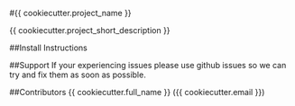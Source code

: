 #{{ cookiecutter.project_name }}

{{ cookiecutter.project_short_description }}

##Install Instructions

##Support
If your experiencing issues please use github issues so we can try and fix them as soon as possible.

##Contributors
{{ cookiecutter.full_name }} ({{ cookiecutter.email }})
